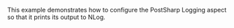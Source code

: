 This example demonstrates how to configure the PostSharp Logging aspect so that it prints its output to NLog.


